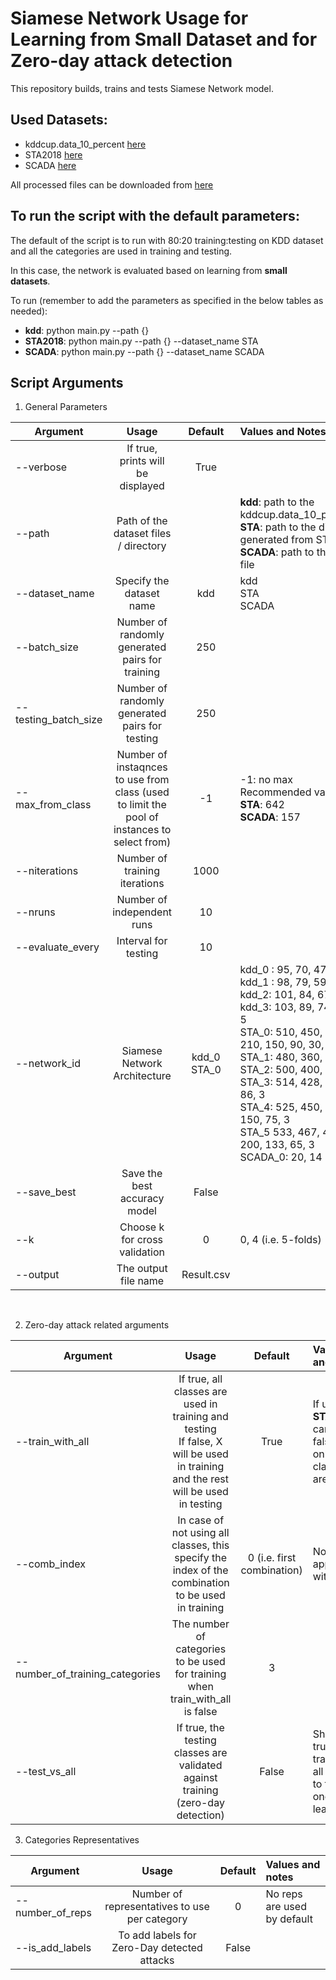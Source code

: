 # Siamese Network Usage for Learning from Small Dataset and for Zero-day attack detection

This repository builds, trains and tests Siamese Network model.

## Used Datasets:
- kddcup.data_10_percent [here](http://kdd.ics.uci.edu/databases/kddcup99/kddcup99.html)
- STA2018 [here](https://github.com/elud074/STA2018)
- SCADA [here](https://www.sciencedirect.com/science/article/pii/S2352340917303402)

All processed files can be downloaded from [here](https://www.dropbox.com/sh/8y9jni9einfjnyd/AADcSqNs4cG0sQfy2Cias4tfa?dl=0)

## To run the script with the default parameters:
The default of the script is to run with 80:20 training:testing on KDD dataset and all the categories are used in training and testing. 

In this case, the network  is evaluated based on learning from **small datasets**.

To run (remember to add the parameters as specified in the below tables as needed):
- **kdd**: python main.py --path {}
- **STA2018**: python main.py --path {} --dataset_name STA 
- **SCADA**: python main.py --path {} --dataset_name SCADA 


## Script Arguments
1. General Parameters

| Argument       | Usage        				 	     | Default       |  Values and Notes	          |
| ---------------|:-------------------------------------:|:-------------:|:-------------------|
| --verbose      | If true, prints will be displayed     | True 		 | 	 				  |
| --path         | Path of the dataset files / directory |               | **kdd**: path to the kddcup.data_10_percent_corrected <br> **STA**: path to the directory generated from STA preprocessing <br> **SCADA**: path to the processed csv file|
| --dataset_name | Specify the dataset name              | kdd           | kdd <br> STA <br> SCADA  |
| --batch_size   | Number of randomly generated pairs for training | 250 |                   |
| --testing_batch_size | Number of randomly generated pairs for testing | 250 ||
| --max_from_class | Number of instaqnces to use from class (used to limit the pool of instances to select from) | -1 | -1: no max <br> Recommended values **kdd**: 1200 <br> **STA**: 642 <br> **SCADA**: 157 | 
| --niterations | Number of training iterations | 1000 ||
| --nruns | Number of independent runs | 10 ||
| --evaluate_every | Interval for testing       | 10 || 
| --network_id   | Siamese Network Architecture          | kdd_0 <br> STA_0 | kdd_0 : 95, 70, 47, 23, 5 <br> kdd_1 : 98, 79, 59, 39, 20, 5 <br> kdd_2: 101, 84, 67, 51, 24, 17, 5 <br> kdd_3: 103, 89, 74, 59, 44, 30, 15, 5 <br> STA_0: 510, 450, 390, 330, 270, 210, 150, 90, 30, 3 <br> STA_1: 480, 360, 240, 120, 3 <br> STA_2: 500, 400, 300, 200, 100, 3 <br> STA_3: 514, 428, 342, 257, 171, 86, 3 <br> STA_4: 525, 450, 375, 300, 225, 150, 75, 3 <br> STA_5 533, 467, 400, 333, 267, 200, 133, 65, 3 <br> SCADA_0: 20, 14 | 
| --save_best | Save the best accuracy model | False || 
| --k | Choose k for cross validation | 0 | 0, 4 (i.e. 5-folds) | 
| --output  | The output file name | Result.csv ||

<br>

2. Zero-day attack related arguments

| Argument       | Usage         | Default       |  Values and notes          |
| ---------------|:-------------:|:-------------:|:--------------------|
| --train_with_all | If true, all classes are used in training and testing <br> If false, X will be used in training and the rest will be used in testing | True | If using **STA**, cannot be false as only 3 classes are there |
| --comb_index    | In case of not using all classes, this specify the index of the combination to be used in training  | 0 (i.e. first combination) | Not applicable with **STA** |
| --number_of_training_categories | The number of categories to be used for training when train_with_all is false | 3 ||
| --test_vs_all   | If true, the testing classes are validated against training (zero-day detection) | False | Should be true if train with all is false to test one shot learning |

3. Categories Representatives

| Argument       | Usage         | Default       |  Values and notes          |
| ---------------|:-------------:|:-------------:|:--------------------|
| --number_of_reps | Number of representatives to use per category | 0  | No reps are used by default |
| --is_add_labels | To add labels for Zero-Day detected attacks | False | |


